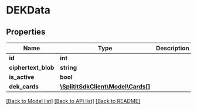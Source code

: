 # DEKData

## Properties
Name | Type | Description | Notes
------------ | ------------- | ------------- | -------------
**id** | **int** |  | 
**ciphertext_blob** | **string** |  | [optional] 
**is_active** | **bool** |  | 
**dek_cards** | [**\SplititSdkClient\Model\Cards[]**](Cards.md) |  | [optional] 

[[Back to Model list]](../README.md#documentation-for-models) [[Back to API list]](../README.md#documentation-for-api-endpoints) [[Back to README]](../README.md)



